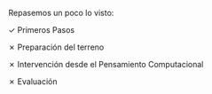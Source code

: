 Repasemos un poco lo visto:

✓ Primeros Pasos

✗ Preparación del terreno

✗ Intervención desde el Pensamiento Computacional

✗ Evaluación